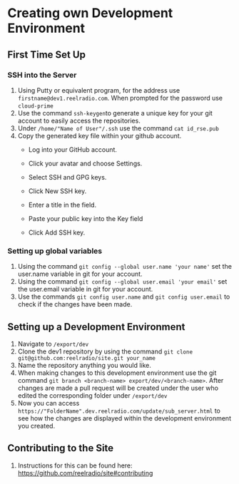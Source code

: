 Creating own Development Environment
=====================================
## First Time Set Up
### SSH into the Server
1.	Using Putty or equivalent program, for the address use `firstname@dev1.reelradio.com`. When prompted for the password use `cloud-prime`
2.	Use the command `ssh-keygen`to generate a unique key for your git account to easily access the repositories.
3.  Under `/home/"Name of User"/.ssh` use the command `cat id_rse.pub`
4.	Copy the generated key file within your github account.
    + Log into your GitHub account.
  
    + Click your avatar and choose Settings.
  
    + Select SSH and GPG keys.
  
    + Click New SSH key.
  
    + Enter a title in the field.
  
    + Paste your public key into the Key field
  
    + Click Add SSH key.
  
### Setting up global variables
1.	Using the command `git config --global user.name 'your name'` set the user.name variable in git for your account.
2.	Using the command `git config --global user.email 'your email'` set the user.email variable in git for your account.
3.	Use the commands `git config user.name` and `git config user.email` to check if the changes have been made.

## Setting up a Development Environment
1.	Navigate to `/export/dev`
2.	Clone the dev1 repository by using the command `git clone git@github.com:reelradio/site.git your_name`
3.	Name the repository anything you would like.
4.	When making changes to this development environment use the git command `git branch <branch-name> export/dev/<branch-name>`. After changes are made a pull request will be created under the user who edited the corresponding folder under `/export/dev`
5.	Now you can access `https://"FolderName".dev.reelradio.com/update/sub_server.html` to see how the changes are displayed within the development environment you created.

## Contributing to the Site
1. Instructions for this can be found here: https://github.com/reelradio/site#contributing 
